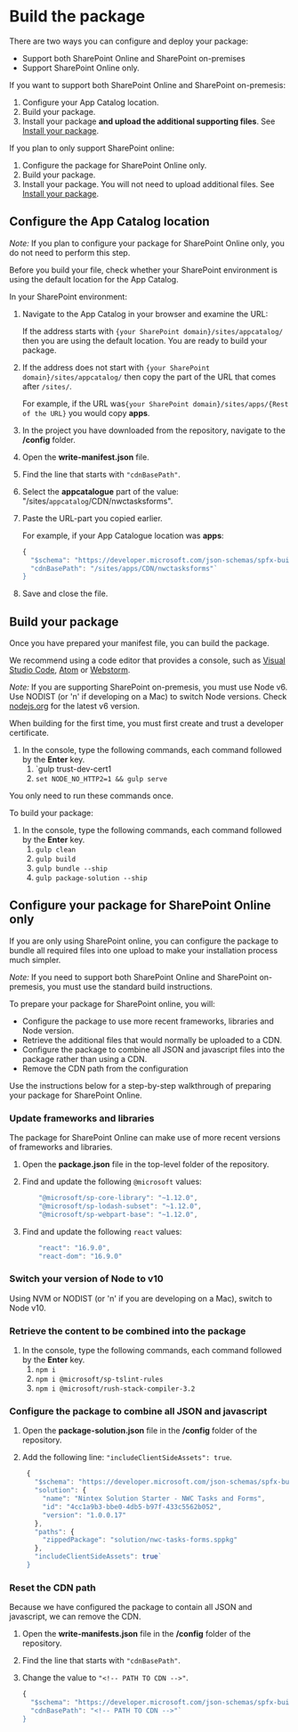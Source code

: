 # Build the package

There are two ways you can configure and deploy your package:

  - Support both SharePoint Online and SharePoint on-premises 
  - Support SharePoint Online only.
  
If you want to support both SharePoint Online and SharePoint on-premesis:
1. Configure your App Catalog location.
1. Build your package.
1. Install your package **and upload the additional supporting files**. See [Install your package](./install.md).

If you plan to only support SharePoint online:
1. Configure the package for SharePoint Online only.
1. Build your package.
1. Install your package. You will not need to upload additional files. See [Install your package](./install.md).

## Configure the App Catalog location

_Note:_ If you plan to configure your package for SharePoint Online only, you do not need to perform this step.

Before you build your file, check whether your SharePoint environment is using the default location for the App Catalog.

In your SharePoint environment:
1. Navigate to the App Catalog in your browser and examine the URL:

   If the address starts with `{your SharePoint domain}/sites/appcatalog/` then you are using the default location. You are ready to build your package.
1. If the address does not start with  `{your SharePoint domain}/sites/appcatalog/` then copy the part of the URL that comes after `/sites/`.

   For example, if the URL was`{your SharePoint domain}/sites/apps/{Rest of the URL}` you would copy **apps**.
1. In the project  you have downloaded from the repository, navigate to the **/config** folder.
1. Open the **write-manifest.json** file.
1. Find the line that starts with `"cdnBasePath"`.
1. Select the **appcatalogue** part of the value: "/sites/`appcatalog`/CDN/nwctasksforms".
1. Paste the URL-part you copied earlier.

   For example, if your App Catalogue location was **apps**:  

    ```javascript	
    {
      "$schema": "https://developer.microsoft.com/json-schemas/spfx-build/write-manifests.schema.json",
      "cdnBasePath": "/sites/apps/CDN/nwctasksforms"`
    }
    ```
1. Save and close the file.


## Build your package
Once you have prepared your manifest file, you can build the package.

We recommend using a code editor that provides a console, such as [Visual Studio Code](https://code.visualstudio.com/), [Atom](https://atom.io/) or [Webstorm](https://www.jetbrains.com/webstorm).

_Note:_ If you are supporting SharePoint on-premesis, you must use Node v6. Use NODIST (or 'n' if developing on a Mac) to switch Node versions. Check [nodejs.org](https://nodejs.org/dist/latest-v6.x/) for the latest v6 version.

When building for the first time, you must first create and trust a developer certificate.
1. In the console, type the following commands, each command followed by the **Enter** key.
   1. `gulp trust-dev-cert1
   1. `set NODE_NO_HTTP2=1 && gulp serve`

You only need to run these commands once. 

To build your package:
1. In the console, type the following commands, each command followed by the **Enter** key.
   1. `gulp clean`
   1. `gulp build`
   1. `gulp bundle --ship`
   1. `gulp package-solution --ship`


## Configure your package for SharePoint Online only
If you are only using SharePoint online, you can configure the package to bundle all required files into one upload to make your installation process much simpler.

_Note:_ If you need to support both SharePoint Online and SharePoint on-premesis, you must use the standard build instructions.

To prepare your package for SharePoint online, you will:
  - Configure the package to use more recent frameworks,  libraries and Node version.
  - Retrieve the additional files that would normally be uploaded to a CDN.
  - Configure the package to combine all JSON and javascript files into the package rather than using a CDN.
  - Remove the CDN path from the configuration
  
Use the instructions below for a step-by-step walkthrough of preparing your package for SharePoint Online.

### Update frameworks and libraries
The package for SharePoint Online can make use of more recent versions of frameworks and libraries.
1. Open the **package.json** file in the top-level folder of the repository.
1. Find and update the following `@microsoft` values:

	```javascript
		"@microsoft/sp-core-library": "~1.12.0",
		"@microsoft/sp-lodash-subset": "~1.12.0",
		"@microsoft/sp-webpart-base": "~1.12.0",
	```
1. Find and update the following `react` values:

	```javascript	
		"react": "16.9.0",               
		"react-dom": "16.9.0"        
	```

### Switch your version of Node to v10
Using NVM or NODIST (or 'n' if you are developing on a Mac), switch to Node v10.

### Retrieve the content to be combined into the package
1. In the console, type the following commands, each command followed by the **Enter** key.
   1. `npm i`
   1. `npm i @microsoft/sp-tslint-rules`
   1. `npm i @microsoft/rush-stack-compiler-3.2`

### Configure the package to combine all JSON and javascript

1. Open the **package-solution.json** file in the **/config** folder of the repository.
1. Add the following line: `"includeClientSideAssets": true`.

   ```javascript  
	{
	  "$schema": "https://developer.microsoft.com/json-schemas/spfx-build/package-solution.schema.json",
	  "solution": {
		"name": "Nintex Solution Starter - NWC Tasks and Forms",
		"id": "4cc1a9b3-bbe0-4db5-b97f-433c5562b052",
		"version": "1.0.0.17"
	  },
	  "paths": {
		"zippedPackage": "solution/nwc-tasks-forms.sppkg"
	  },
	  "includeClientSideAssets": true`
	}
	```

### Reset the CDN path
Because we have configured the package to contain all JSON and javascript, we can remove the CDN.

1. Open the **write-manifests.json** file in the **/config** folder of the repository.
1. Find the line that starts with `"cdnBasePath"`.
1. Change the value to `"<!-- PATH TO CDN -->"`.

    ```javascript	
    {
      "$schema": "https://developer.microsoft.com/json-schemas/spfx-build/write-manifests.schema.json",
      "cdnBasePath": "<!-- PATH TO CDN -->"`
    }
    ```



